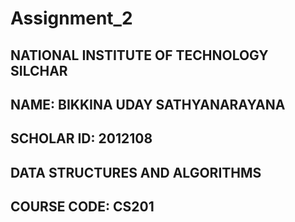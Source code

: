 # Assignment_2
## NATIONAL INSTITUTE OF TECHNOLOGY SILCHAR
## NAME: BIKKINA UDAY SATHYANARAYANA
## SCHOLAR ID: 2012108
## DATA STRUCTURES AND ALGORITHMS
## COURSE CODE: CS201
